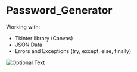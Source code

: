 # Password_Generator

Working with:
- Tkinter library (Canvas)
- JSON Data
- Errors and Exceptions (try, except, else, finally)

![Optional Text](../master/photo/password_gen.png)
